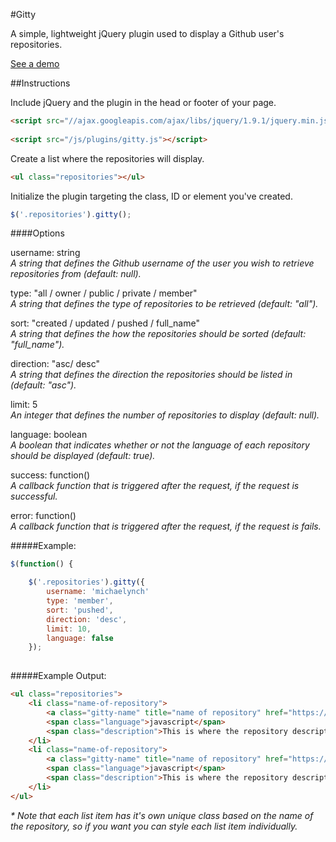 #Gitty

A simple, lightweight jQuery plugin used to display a Github user's repositories.

<a href="http://michael-lynch.github.io/gitty/" target="_blank">See a demo</a>

##Instructions

Include jQuery and the plugin in the head or footer of your page.

```html
<script src="//ajax.googleapis.com/ajax/libs/jquery/1.9.1/jquery.min.js"></script>
    
<script src="/js/plugins/gitty.js"></script>
```
    
Create a list where the repositories will display.

```html
<ul class="repositories"></ul>
```
    
Initialize the plugin targeting the class, ID or element you've created. 

```js
$('.repositories').gitty();
```
	
####Options

username: string
<br /><em>A string that defines the Github username of the user you wish to retrieve repositories from (default: null).</em>

type: "all / owner / public / private / member"
<br /><em>A string that defines the type of repositories to be retrieved (default: "all").</em>

sort: "created / updated / pushed / full_name"
<br /><em>A string that defines the how the repositories should be sorted (default: "full_name").</em>

direction: "asc/ desc"
<br /><em>A string that defines the direction the repositories should be listed in (default: "asc").</em>

limit: 5
<br /><em>An integer that defines the number of repositories to display (default: null).</em>

language: boolean
<br /><em>A boolean that indicates whether or not the language of each repository should be displayed (default: true).</em>

success: function()
<br /><em>A callback function that is triggered after the request, if the request is successful.</em>

error: function()
<br /><em>A callback function that is triggered after the request, if the request is fails.</em>

#####Example:

```js
$(function() {

	$('.repositories').gitty({
		username: 'michaelynch'
		type: 'member',
		sort: 'pushed',
		direction: 'desc',
		limit: 10,
		language: false
	});
	
```

#####Example Output:

```html
<ul class="repositories">
	<li class="name-of-repository">
		<a class="gitty-name" title="name of repository" href="https://github.com/username/name-of-repository">name of repository</a>
		<span class="language">javascript</span>
		<span class="description">This is where the repository description would go.</span>
	</li>
	<li class="name-of-repository">
		<a class="gitty-name" title="name of repository" href="https://github.com/username/name-of-repository">name of repository</a>
		<span class="language">javascript</span>
		<span class="description">This is where the repository description would go.</span>
	</li>
</ul>
```

<em>* Note that each list item has it's own unique class based on the name of the repository, so if you want you can style each list item individually.</em>